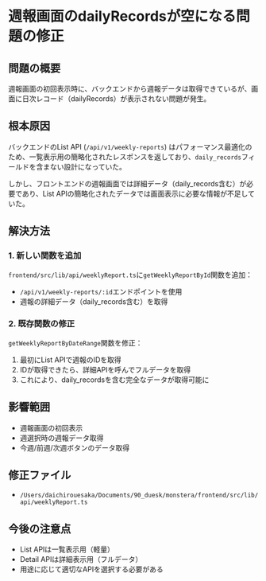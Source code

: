 # 週報画面のdailyRecordsが空になる問題の修正

## 問題の概要
週報画面の初回表示時に、バックエンドから週報データは取得できているが、画面に日次レコード（dailyRecords）が表示されない問題が発生。

## 根本原因
バックエンドのList API (`/api/v1/weekly-reports`) はパフォーマンス最適化のため、一覧表示用の簡略化されたレスポンスを返しており、`daily_records`フィールドを含まない設計になっていた。

しかし、フロントエンドの週報画面では詳細データ（daily_records含む）が必要であり、List APIの簡略化されたデータでは画面表示に必要な情報が不足していた。

## 解決方法

### 1. 新しい関数を追加
`frontend/src/lib/api/weeklyReport.ts`に`getWeeklyReportById`関数を追加：
- `/api/v1/weekly-reports/:id`エンドポイントを使用
- 週報の詳細データ（daily_records含む）を取得

### 2. 既存関数の修正
`getWeeklyReportByDateRange`関数を修正：
1. 最初にList APIで週報のIDを取得
2. IDが取得できたら、詳細APIを呼んでフルデータを取得
3. これにより、daily_recordsを含む完全なデータが取得可能に

## 影響範囲
- 週報画面の初回表示
- 週選択時の週報データ取得
- 今週/前週/次週ボタンのデータ取得

## 修正ファイル
- `/Users/daichirouesaka/Documents/90_duesk/monstera/frontend/src/lib/api/weeklyReport.ts`

## 今後の注意点
- List APIは一覧表示用（軽量）
- Detail APIは詳細表示用（フルデータ）
- 用途に応じて適切なAPIを選択する必要がある
